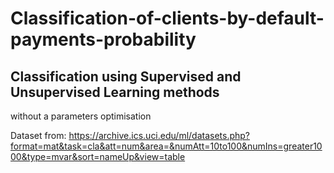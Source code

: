 # Classification-of-clients-by-default-payments-probability

## Classification using Supervised and Unsupervised Learning methods
without a parameters optimisation

Dataset from: https://archive.ics.uci.edu/ml/datasets.php?format=mat&task=cla&att=num&area=&numAtt=10to100&numIns=greater1000&type=mvar&sort=nameUp&view=table

